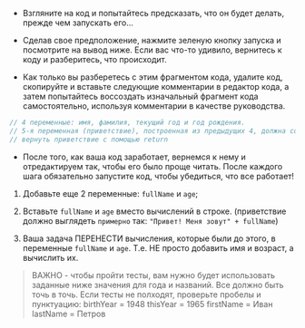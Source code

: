 - Взгляните на код и попытайтесь предсказать, что он будет делать, прежде чем запускать его...

- Сделав свое предположение, нажмите зеленую кнопку запуска и посмотрите на вывод ниже. Если вас что-то удивило, вернитесь к коду и разберитесь, что происходит.

- Как только вы разберетесь с этим фрагментом кода, удалите код, скопируйте и вставьте следующие комментарии в редактор кода, а затем попытайтесь воссоздать изначальный фрагмент кода самостоятельно, используя комментарии в качестве руководства.

```javascript
// 4 переменные: имя, фамилия, текущий год и год рождения.
// 5-я переменная (приветствие), построенная из предыдущих 4, должна содержать приветствие с полным именем человека и его возрастом.
// вернуть приветствие с помощью return
```

- После того, как ваша код заработает, вернемся к нему и отредактируем так, чтобы его было проще читать. После каждого шага обязательно запустите код, чтобы убедиться, что все работает!

1. Добавьте еще 2 переменные: `fullName` и `age`;

2. Вставьте `fullName` и `age` вместо вычислений в строке. (приветствие должно выглядеть `примерно` так: `"Привет! Меня зовут" + fullName`)

3. Ваша задача ПЕРЕНЕСТИ вычисления, которые были до этого, в переменные `fullName` и `age`. Т.е. НЕ просто добавить имя и возраст, а вычислить их.

> ВАЖНО - чтобы пройти тесты, вам нужно будет использовать заданные ниже значения для года и названий. Все должно быть точь в точь. Если тесты не полходят, проверьте пробелы и пунктуацию:
> birthYear = 1948
> thisYear = 1965
> firstName = Иван
> lastName = Петров